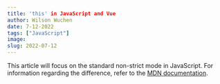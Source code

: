 ```yaml
---
title: 'this' in JavaScript and Vue
author: Wilson Wuchen
date: 7-12-2022
tags: ["JavaScript"]
image: 
slug: 2022-07-12
---
```


This article will focus on the standard non-strict mode in JavaScript. For information regarding the difference, refer to the [MDN documentation](https://developer.mozilla.org/en-US/docs/Web/JavaScript/Reference/Strict_mode).

